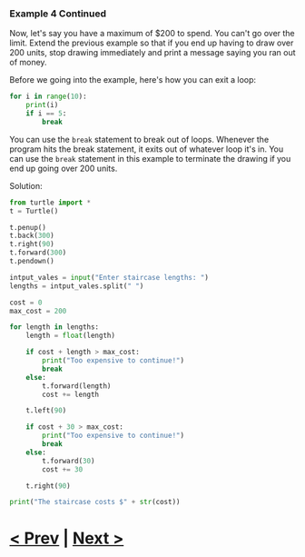 ### Example 4 Continued

Now, let's say you have a maximum of $200 to spend. You can't go over the limit. Extend the previous example so that if you end up having to draw over 200 units, stop drawing immediately and print a message saying you ran out of money. 

Before we going into the example, here's how you can exit a loop:

```python
for i in range(10):
    print(i)
    if i == 5:
        break
```

You can use the `break` statement to break out of loops. Whenever the program hits the break statement, it exits out of whatever loop it's in. You can use the `break` statement in this example to terminate the drawing if you end up going over 200 units.

Solution:

```python
from turtle import *
t = Turtle()

t.penup()
t.back(300)
t.right(90)
t.forward(300)
t.pendown()

intput_vales = input("Enter staircase lengths: ")
lengths = intput_vales.split(" ")

cost = 0
max_cost = 200

for length in lengths:
    length = float(length)

    if cost + length > max_cost:
        print("Too expensive to continue!")
        break
    else:
        t.forward(length)
        cost += length

    t.left(90)

    if cost + 30 > max_cost:
        print("Too expensive to continue!")
        break
    else:
        t.forward(30)
        cost += 30

    t.right(90)

print("The staircase costs $" + str(cost))
```

# [< Prev](https://github.com/Kevun1/hillsHacksWorkshop/blob/master/pages/example4%20part3.md) | [Next >](https://github.com/Kevun1/hillsHacksWorkshop/blob/master/pages/functions.md)
